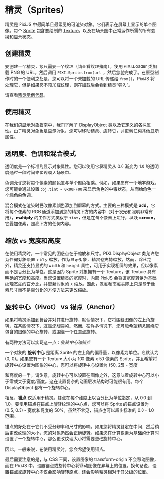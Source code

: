 # 精灵（Sprites）

精灵是 PixiJS 中最简单且最常见的可渲染对象。它们表示在屏幕上显示的单个图像。每个 [Sprite](https://pixijs.download/release/docs/PIXI.Sprite.html) 包含要绘制的 [Texture](https://pixijs.download/release/docs/PIXI.Texture.html)，以及在场景图中正常运作所需的所有变换和显示状态。

## 创建精灵

要创建一个精灵，您只需要一个纹理（请查看纹理指南）。使用 PIXI.Loader 类加载 PNG 的 URL，然后调用 `PIXI.Sprite.from(url)`，然后您就完成了。在原型制作时的一个便利之处是，您可以将一个未加载的 URL 传递给 `from()`，PixiJS 将处理它，但是如果您不预加载纹理，则在加载后会看到精灵“弹入”。

请查看[精灵示例代码](/examples/sprite/basic)。

## 使用精灵

在我们的[显示对象指南](display-object)中，我们了解了 DisplayObject 类以及它定义的各种属性。由于精灵对象也是显示对象，您可以移动精灵、旋转它，并更新任何其他显示属性。

## 透明度、色调和混合模式

透明度是一个标准的显示对象属性。您可以使用它将精灵从 0.0 渐变为 1.0 的透明度通过一段时间来实现淡入场景中。

色调允许您将每个像素的颜色值与单个颜色相乘。例如，如果您有一个地牢游戏，您可能会通过设置 `obj.tint = 0x00FF00` 来显示角色的中毒状态，从而给角色一个绿色的色调。

混合模式在渲染时更改像素颜色添加到屏幕的方式。主要的三种模式是 __add__，它将每个像素的 RGB 通道添加到您的精灵下方的内容中（对于发光和照明非常有用），__multiply__ 的工作方式类似于 `tint`，但是在每个像素上进行，以及 __screen__，它叠加像素，照亮下方的任何内容。

## 缩放 vs 宽度和高度

在使用精灵时，一个常见的困惑点在于缩放和尺寸。PIXI.DisplayObject 类允许您为任何对象设置 x 和 y 缩放。作为显示对象，精灵也支持缩放。然而，除此之外，精灵还支持显式的 `width` 和 `height` 属性，可用于实现相同的效果，但以像素而不是百分比为单位。这是因为 Sprite 对象拥有一个 Texture，该 Texture 具有明确的宽度和高度。当您设置精灵的宽度时，内部 PixiJS 会将该宽度转换为基础纹理宽度的百分比，并更新对象的 x 缩放。因此，宽度和高度实际上只是基于像素尺寸而不是百分比的方便方法来更改缩放。

## 旋转中心（Pivot） vs 锚点（Anchor）

如果将精灵添加到舞台并对其进行旋转，默认情况下，它将围绕图像的左上角旋转。在某些情况下，这是您想要的。然而，在许多情况下，您可能希望精灵围绕它包含的图像的中心旋转，或围绕一个任意点旋转。

有两种方法可以实现这一点：*旋转中心*和*锚点*

一个对象的 __旋转中心__ 是距离 Sprite 的左上角的偏移量，以像素为单位。它默认为 (0, 0)。如果您有一个 Texture 大小为 100 像素 x 50 像素的 Sprite，并且希望将旋转中心设置为图像的中心，您可以将旋转中心设置为 (50, 25) - 宽度

和高度的一半。请注意，旋转中心可以设置在图像之外，这意味着旋转中心可以小于零或大于宽度/高度。这在设置复杂的动画层次结构时可能很有用。每个 DisplayObject 都有一个旋转中心。

相反，__锚点__ 仅适用于精灵。锚点在每个维度上以百分比为单位指定，从 0.0 到 1.0。要使用锚点在锚点上旋转纹理的中心点，您可以将 Sprite 的锚点设置为 (0.5, 0.5) - 宽度和高度的 50%。虽然不常见，锚点也可以超出标准的 0.0 - 1.0 范围。

锚点的好处在于它们不受分辨率和尺寸的影响。如果您将精灵锚定在中间，然后稍后更改纹理的大小，您的对象仍然会正确旋转。如果您在计算像素为基础的计算时设置了一个旋转中心，那么更改纹理大小将需要更改旋转中心。

因此，一般来说，在使用精灵时，您会希望使用锚点。

最后需要注意的是，与 CSS 不同，设置图像的 transform-origin 不会移动图像，而在 PixiJS 中，设置锚点或旋转中心将移动图像在屏幕上的位置。换句话说，设置锚点或旋转中心不仅会影响旋转原点，还会影响精灵相对于其父级的位置。
